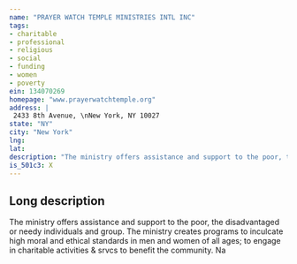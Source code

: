 ```yaml
---
name: "PRAYER WATCH TEMPLE MINISTRIES INTL INC"
tags:
- charitable
- professional
- religious
- social
- funding
- women
- poverty
ein: 134070269
homepage: "www.prayerwatchtemple.org"
address: |
 2433 8th Avenue, \nNew York, NY 10027
state: "NY"
city: "New York"
lng: 
lat: 
description: "The ministry offers assistance and support to the poor, the disadvantaged or needy individuals and group. The ministry creates programs to inculcate high moral and ethical standards in men and women of all ages; to engage in charitable activities & srvcs to benefit the community. "
is_501c3: X
---
```


## Long description

The ministry offers assistance and support to the poor, the disadvantaged or needy individuals and group. The ministry creates programs to inculcate high moral and ethical standards in men and women of all ages; to engage in charitable activities & srvcs to benefit the community. Na
